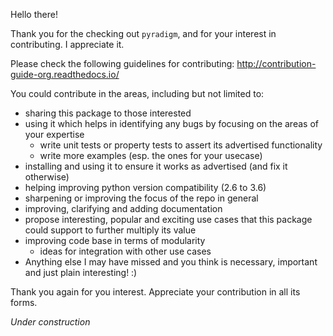 Hello there! 

Thank you for the checking out `pyradigm`, and for your interest in contributing. I appreciate it.

Please check the following guidelines for contributing:
http://contribution-guide-org.readthedocs.io/

You could contribute in the areas, including but not limited to:
 * sharing this package to those interested
 * using it which helps in identifying any bugs by focusing on the areas of your expertise 
    * write unit tests or property tests to assert its advertised functionality
    * write more examples (esp. the ones for your usecase)
 * installing and using it to ensure it works as advertised (and fix it otherwise)
 * helping improving python version compatibility (2.6 to 3.6)
 * sharpening or improving the focus of the repo in general
 * improving, clarifying and adding documentation
 * propose interesting, popular and exciting use cases that this package could support to further multiply its value
 * improving code base in terms of modularity
   * ideas for integration with other use cases
 * Anything else I may have missed and you think is necessary, important and just plain interesting! :)
  
Thank you again for you interest. Appreciate your contribution in all its forms.
  
 *Under construction*
